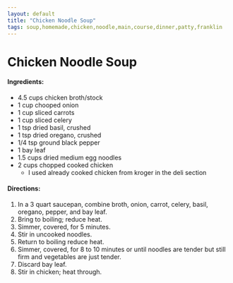 ```yaml
---
layout: default
title: "Chicken Noodle Soup"
tags: soup,homemade,chicken,noodle,main,course,dinner,patty,franklin
---
```

# Chicken Noodle Soup

#### Ingredients:
- 4.5 cups chicken broth/stock
- 1 cup chooped onion
- 1 cup sliced carrots
- 1 cup sliced celery
- 1 tsp dried basil, crushed
- 1 tsp dried oregano, crushed
- 1/4 tsp ground black pepper
- 1 bay leaf
- 1.5 cups dried medium egg noodles
- 2 cups chopped cooked chicken
  - I used already cooked chicken from kroger in the deli section

#### Directions:
1. In a 3 quart saucepan, combine broth, onion, carrot, celery, basil, oregano, pepper, and bay leaf.
2. Bring to boiling; reduce heat.
3. Simmer, covered, for 5 minutes.
4. Stir in uncooked noodles.
5. Return to boiling reduce heat.
6. Simmer, covered, for 8 to 10 minutes or until noodles are tender but still firm and vegetables are just tender.
7. Discard bay leaf.
8. Stir in chicken; heat through. 
